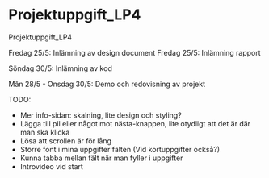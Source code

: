 # Projektuppgift_LP4
Projektuppgift_LP4

Fredag 25/5: Inlämning av design document
Fredag 25/5: Inlämning rapport

Söndag 30/5: Inlämning av kod

Mån 28/5 - Onsdag 30/5: Demo och redovisning av projekt

TODO:
- Mer info-sidan: skalning, lite design och styling?
- Lägga till pil eller något mot nästa-knappen, lite otydligt att det är där man ska klicka
- Lösa att scrollen är för lång
- Större font i mina uppgifter fälten (Vid kortuppgifter också?)
- Kunna tabba mellan fält när man fyller i uppgifter
- Introvideo vid start